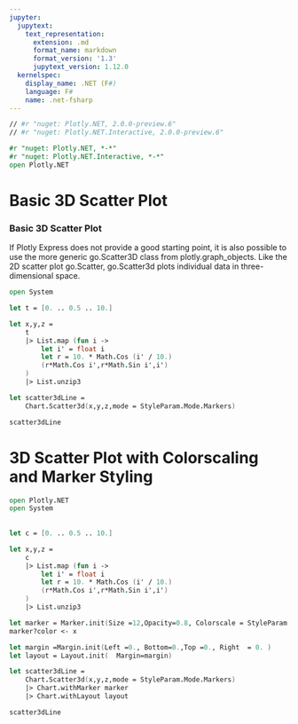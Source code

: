 ```yaml
---
jupyter:
  jupytext:
    text_representation:
      extension: .md
      format_name: markdown
      format_version: '1.3'
      jupytext_version: 1.12.0
  kernelspec:
    display_name: .NET (F#)
    language: F#
    name: .net-fsharp
---
```


```fsharp dotnet_interactive={"language": "fsharp"}
// #r "nuget: Plotly.NET, 2.0.0-preview.6"
// #r "nuget: Plotly.NET.Interactive, 2.0.0-preview.6"

#r "nuget: Plotly.NET, *-*"
#r "nuget: Plotly.NET.Interactive, *-*"
open Plotly.NET
```

# Basic 3D Scatter Plot


### Basic 3D Scatter Plot



If Plotly Express does not provide a good starting point, it is also possible to use the more generic go.Scatter3D class from plotly.graph_objects. Like the 2D scatter plot go.Scatter, go.Scatter3d plots individual data in three-dimensional space.

```fsharp dotnet_interactive={"language": "fsharp"}
open System

let t = [0. .. 0.5 .. 10.]

let x,y,z =  
    t
    |> List.map (fun i ->
        let i' = float i 
        let r = 10. * Math.Cos (i' / 10.)
        (r*Math.Cos i',r*Math.Sin i',i')
    )
    |> List.unzip3

let scatter3dLine = 
    Chart.Scatter3d(x,y,z,mode = StyleParam.Mode.Markers)
```

```fsharp dotnet_interactive={"language": "fsharp"}
scatter3dLine
```

# 3D Scatter Plot with Colorscaling and Marker Styling


```fsharp dotnet_interactive={"language": "fsharp"}
open Plotly.NET 
open System
 
 
let c = [0. .. 0.5 .. 10.]

let x,y,z =  
    c
    |> List.map (fun i ->
        let i' = float i 
        let r = 10. * Math.Cos (i' / 10.)
        (r*Math.Cos i',r*Math.Sin i',i')
    )
    |> List.unzip3

let marker = Marker.init(Size =12,Opacity=0.8, Colorscale = StyleParam.Colorscale.Viridis)
marker?color <- x

let margin =Margin.init(Left =0., Bottom=0.,Top =0., Right  = 0. )
let layout = Layout.init(  Margin=margin)

let scatter3dLine = 
    Chart.Scatter3d(x,y,z,mode = StyleParam.Mode.Markers)
    |> Chart.withMarker marker
    |> Chart.withLayout layout

```

```fsharp dotnet_interactive={"language": "fsharp"}
scatter3dLine
```
